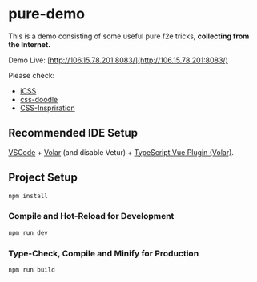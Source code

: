 # pure-demo

This is a demo consisting of some useful pure f2e tricks, **collecting from the Internet.**

Demo Live: [http://106.15.78.201:8083/](http://106.15.78.201:8083/)

Please check:

+ [iCSS](`https://github.com/chokcoco/iCSS`)
+ [css-doodle](https://css-doodle.com/)
+ [CSS-Inspriration](https://chokcoco.github.io/CSS-Inspiration/#/)

## Recommended IDE Setup

[VSCode](https://code.visualstudio.com/) + [Volar](https://marketplace.visualstudio.com/items?itemName=johnsoncodehk.volar) (and disable Vetur) + [TypeScript Vue Plugin (Volar)](https://marketplace.visualstudio.com/items?itemName=johnsoncodehk.vscode-typescript-vue-plugin).

## Project Setup

```sh
npm install
```

### Compile and Hot-Reload for Development

```sh
npm run dev
```

### Type-Check, Compile and Minify for Production

```sh
npm run build
```
